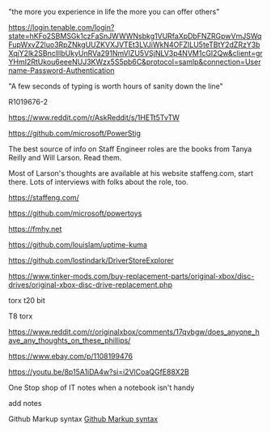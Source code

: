 "the more you experience in life the more you can offer others"

https://login.tenable.com/login?state=hKFo2SBMSGk1czFaSnJWWWNsbkg1VURfaXpDbFNZRGpwVmJSWqFupWxvZ2luo3RpZNkgUUZKVXJVTEt3LVJiWkN4OFZILU5teTBtY2dZRzY3bXqjY2lk2SBncllIbUkyUnRVa291NmVlZU5VSjNLV3p4NVM1cGI2Qw&client=grYHmI2RtUkou6eeeNUJ3KWzx5S5pb6C&protocol=samlp&connection=Username-Password-Authentication

"A few seconds of typing is worth hours of sanity down the line"

R1019676-2

https://www.reddit.com/r/AskReddit/s/1HETt5TvTW

https://github.com/microsoft/PowerStig

The best source of info on Staff Engineer roles are the books from Tanya Reilly and Will Larson. Read them.

Most of Larson's thoughts are available at his website staffeng.com, start there. Lots of interviews with folks about the role, too.


https://staffeng.com/


https://github.com/microsoft/powertoys

https://fmhy.net

https://github.com/louislam/uptime-kuma

https://github.com/lostindark/DriverStoreExplorer

https://www.tinker-mods.com/buy-replacement-parts/original-xbox/disc-drives/original-xbox-disc-drive-replacement.php

torx t20 bit

T8 torx

https://www.reddit.com/r/originalxbox/comments/17qvbgw/does_anyone_have_any_thoughts_on_these_phillips/


https://www.ebay.com/p/1108199476

https://youtu.be/8p15A1iDA4w?si=i2VlCoaQGfE88X2B

One Stop shop of IT notes when a notebook isn't handy

add notes

Github Markup syntax [Github Markup syntax]([https://pages.github.com/](https://docs.github.com/en/get-started/writing-on-github/getting-started-with-writing-and-formatting-on-github/basic-writing-and-formatting-syntax))
